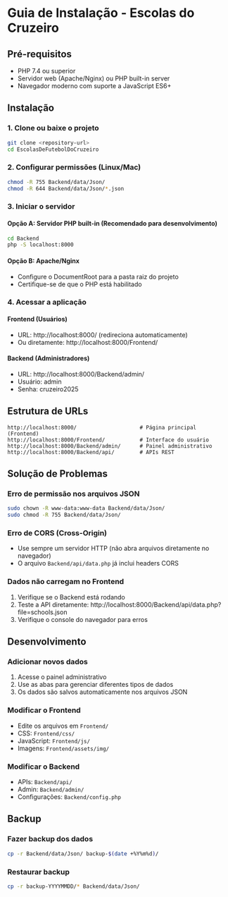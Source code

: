 # Guia de Instalação - Escolas do Cruzeiro

## Pré-requisitos

- PHP 7.4 ou superior
- Servidor web (Apache/Nginx) ou PHP built-in server
- Navegador moderno com suporte a JavaScript ES6+

## Instalação

### 1. Clone ou baixe o projeto
```bash
git clone <repository-url>
cd EscolasDeFutebolDoCruzeiro
```

### 2. Configurar permissões (Linux/Mac)
```bash
chmod -R 755 Backend/data/Json/
chmod -R 644 Backend/data/Json/*.json
```

### 3. Iniciar o servidor

#### Opção A: Servidor PHP built-in (Recomendado para desenvolvimento)
```bash
cd Backend
php -S localhost:8000
```

#### Opção B: Apache/Nginx
- Configure o DocumentRoot para a pasta raiz do projeto
- Certifique-se de que o PHP está habilitado

### 4. Acessar a aplicação

#### Frontend (Usuários)
- URL: http://localhost:8000/ (redireciona automaticamente)
- Ou diretamente: http://localhost:8000/Frontend/

#### Backend (Administradores)
- URL: http://localhost:8000/Backend/admin/
- Usuário: admin
- Senha: cruzeiro2025

## Estrutura de URLs

```
http://localhost:8000/                    # Página principal (Frontend)
http://localhost:8000/Frontend/           # Interface do usuário
http://localhost:8000/Backend/admin/      # Painel administrativo
http://localhost:8000/Backend/api/        # APIs REST
```

## Solução de Problemas

### Erro de permissão nos arquivos JSON
```bash
sudo chown -R www-data:www-data Backend/data/Json/
sudo chmod -R 755 Backend/data/Json/
```

### Erro de CORS (Cross-Origin)
- Use sempre um servidor HTTP (não abra arquivos diretamente no navegador)
- O arquivo `Backend/api/data.php` já inclui headers CORS

### Dados não carregam no Frontend
1. Verifique se o Backend está rodando
2. Teste a API diretamente: http://localhost:8000/Backend/api/data.php?file=schools.json
3. Verifique o console do navegador para erros

## Desenvolvimento

### Adicionar novos dados
1. Acesse o painel administrativo
2. Use as abas para gerenciar diferentes tipos de dados
3. Os dados são salvos automaticamente nos arquivos JSON

### Modificar o Frontend
- Edite os arquivos em `Frontend/`
- CSS: `Frontend/css/`
- JavaScript: `Frontend/js/`
- Imagens: `Frontend/assets/img/`

### Modificar o Backend
- APIs: `Backend/api/`
- Admin: `Backend/admin/`
- Configurações: `Backend/config.php`

## Backup

### Fazer backup dos dados
```bash
cp -r Backend/data/Json/ backup-$(date +%Y%m%d)/
```

### Restaurar backup
```bash
cp -r backup-YYYYMMDD/* Backend/data/Json/
```